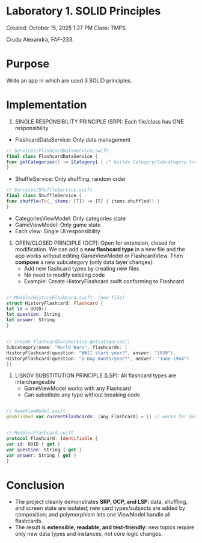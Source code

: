 # Laboratory 1. SOLID Principles

Created: October 15, 2025 1:27 PM
Class: TMPS

Crudu Alexandra, FAF-233.

# Purpose

Write an app in which are used 3 SOLID principles.

# Implementation

1. SINGLE RESPONSIBILITY PRINCIPLE (SRP):
Each file/class has ONE responsibility
- FlashcardDataService: Only data management

```swift 
// Services/FlashcardDataService.swift
final class FlashcardDataService {
func getCategories() -> [Category] { /* builds Category/Subcategory trees */ }
}
```

- ShuffleService: Only shuffling, random order

```swift 
// Services/ShuffleService.swift
final class ShuffleService {
func shuffle<T>(_ items: [T]) -> [T] { items.shuffled() }
}
```

- CategoriesViewModel: Only categories state
- GameViewModel: Only game state
- Each view: Single UI responsibility
1. OPEN/CLOSED PRINCIPLE (OCP):
Open for extension, closed for modification. We can add a **new flashcard type** in a new file and the app works without editing GameViewModel or FlashcardView. Then **compose** a new subcategory (only data layer changes):
    - Add new flashcard types by creating new files
    - No need to modify existing code
    - Example: Create HistoryFlashcard.swift conforming to Flashcard

```swift 

// Models/HistoryFlashcard.swift  (new file)
struct HistoryFlashcard: Flashcard {
let id = UUID()
let question: String
let answer: String
}

```

```swift 

// inside FlashcardDataService.getCategories()
Subcategory(name: "World Wars", flashcards: [
HistoryFlashcard(question: "WWII start year?", answer: "1939"),
HistoryFlashcard(question: "D-Day month/year?", answer: "June 1944")
])

```

1. LISKOV SUBSTITUTION PRINCIPLE (LSP):
All flashcard types are interchangeable
    - GameViewModel works with any Flashcard
    - Can substitute any type without breaking code

```swift 

// GameViewModel.swift
@Published var currentFlashcards: [any Flashcard] = [] // works for Geography, Language, Science, History...

```

```swift 

// Models/Flashcard.swift
protocol Flashcard: Identifiable {
var id: UUID { get }
var question: String { get }
var answer: String { get }
}

```

# **Conclusion**

- The project cleanly demonstrates **SRP, OCP, and LSP**: data, shuffling, and screen state are isolated; new card types/subjects are added by composition; and polymorphism lets one ViewModel handle all flashcards.
- The result is **extensible, readable, and test-friendly**: new topics require only new data types and instances, not core logic changes.
